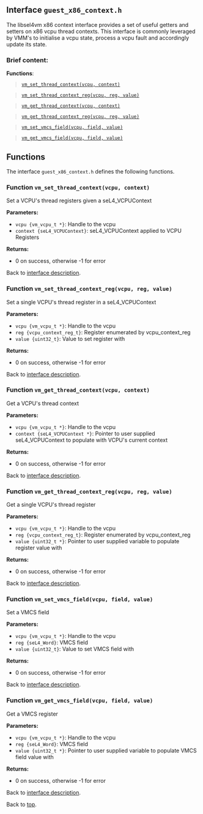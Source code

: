 <!--
     Copyright 2020, Data61, CSIRO (ABN 41 687 119 230)

     SPDX-License-Identifier: CC-BY-SA-4.0
-->

## Interface `guest_x86_context.h`

The libsel4vm x86 context interface provides a set of useful getters and setters on x86 vcpu thread contexts.
This interface is commonly leveraged by VMM's to initialise a vcpu state, process a vcpu fault and
accordingly update its state.

### Brief content:

**Functions**:

> [`vm_set_thread_context(vcpu, context)`](#function-vm_set_thread_contextvcpu-context)

> [`vm_set_thread_context_reg(vcpu, reg, value)`](#function-vm_set_thread_context_regvcpu-reg-value)

> [`vm_get_thread_context(vcpu, context)`](#function-vm_get_thread_contextvcpu-context)

> [`vm_get_thread_context_reg(vcpu, reg, value)`](#function-vm_get_thread_context_regvcpu-reg-value)

> [`vm_set_vmcs_field(vcpu, field, value)`](#function-vm_set_vmcs_fieldvcpu-field-value)

> [`vm_get_vmcs_field(vcpu, field, value)`](#function-vm_get_vmcs_fieldvcpu-field-value)


## Functions

The interface `guest_x86_context.h` defines the following functions.

### Function `vm_set_thread_context(vcpu, context)`

Set a VCPU's thread registers given a seL4_VCPUContext

**Parameters:**

- `vcpu {vm_vcpu_t *}`: Handle to the vcpu
- `context {seL4_VCPUContext}`: seL4_VCPUContext applied to VCPU Registers

**Returns:**

- 0 on success, otherwise -1 for error

Back to [interface description](#interface-guest_x86_contexth).

### Function `vm_set_thread_context_reg(vcpu, reg, value)`

Set a single VCPU's thread register in a seL4_VCPUContext

**Parameters:**

- `vcpu {vm_vcpu_t *}`: Handle to the vcpu
- `reg {vcpu_context_reg_t}`: Register enumerated by vcpu_context_reg
- `value {uint32_t}`: Value to set register with

**Returns:**

- 0 on success, otherwise -1 for error

Back to [interface description](#interface-guest_x86_contexth).

### Function `vm_get_thread_context(vcpu, context)`

Get a VCPU's thread context

**Parameters:**

- `vcpu {vm_vcpu_t *}`: Handle to the vcpu
- `context {seL4_VCPUContext *}`: Pointer to user supplied seL4_VCPUContext to populate with VCPU's current context

**Returns:**

- 0 on success, otherwise -1 for error

Back to [interface description](#interface-guest_x86_contexth).

### Function `vm_get_thread_context_reg(vcpu, reg, value)`

Get a single VCPU's thread register

**Parameters:**

- `vcpu {vm_vcpu_t *}`: Handle to the vcpu
- `reg {vcpu_context_reg_t}`: Register enumerated by vcpu_context_reg
- `value {uint32_t *}`: Pointer to user supplied variable to populate register value with

**Returns:**

- 0 on success, otherwise -1 for error

Back to [interface description](#interface-guest_x86_contexth).

### Function `vm_set_vmcs_field(vcpu, field, value)`

Set a VMCS field

**Parameters:**

- `vcpu {vm_vcpu_t *}`: Handle to the vcpu
- `reg {seL4_Word}`: VMCS field
- `value {uint32_t}`: Value to set VMCS field with

**Returns:**

- 0 on success, otherwise -1 for error

Back to [interface description](#interface-guest_x86_contexth).

### Function `vm_get_vmcs_field(vcpu, field, value)`

Get a VMCS register

**Parameters:**

- `vcpu {vm_vcpu_t *}`: Handle to the vcpu
- `reg {seL4_Word}`: VMCS field
- `value {uint32_t *}`: Pointer to user supplied variable to populate VMCS field value with

**Returns:**

- 0 on success, otherwise -1 for error

Back to [interface description](#interface-guest_x86_contexth).


Back to [top](#).


